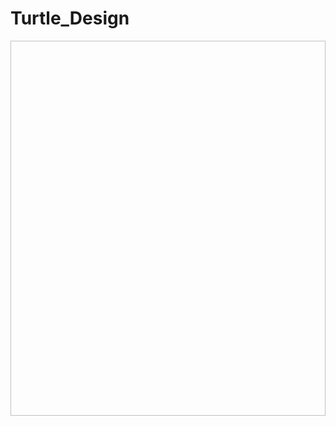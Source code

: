 # Turtle_Design
<img scr="https://github.com/ecao7841/Turtle_Design/blob/master/Capture.PNG" width="800" height="600">
